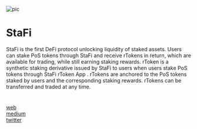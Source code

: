 ![pic](https://user-images.githubusercontent.com/108256873/178098423-595adda9-3f33-4cde-b3b3-29b6ccb498f5.png)

StaFi
=
StaFi is the first DeFi protocol unlocking liquidity of staked assets. Users can stake PoS tokens through StaFi and receive rTokens in return, which are available for trading, while still earning staking rewards. rToken is a synthetic staking derivative issued by StaFi to users when users stake PoS tokens through StaFi rToken App . rTokens are anchored to the PoS tokens staked by users and the corresponding staking rewards. rTokens can be transferred and traded at any time.
#
[web](https://www.stafi.io/) \
[medium](https://medium.com/stafi) \
[twitter](https://twitter.com/Stafi_Protocol)

